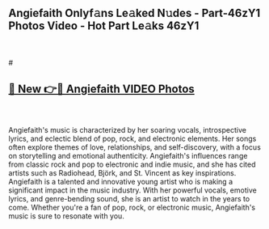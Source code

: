 ## Angiefaith Onlyf𝚊ns Le𝚊ked N𝚞des - Part-46zY1 Photos Video - Hot Part Le𝚊ks 46zY1
<br>
<br>
# <h2><a href="https://213.232.235.80/live/video.php?q=angiefaith">🔗 New 👉🔴 Angiefaith VIDEO Photos</a></h2>
<br>
<br>
Angiefaith's music is characterized by her soaring vocals, introspective lyrics, and eclectic blend of pop, rock, and electronic elements. Her songs often explore themes of love, relationships, and self-discovery, with a focus on storytelling and emotional authenticity. Angiefaith's influences range from classic rock and pop to electronic and indie music, and she has cited artists such as Radiohead, Björk, and St. Vincent as key inspirations. Angiefaith is a talented and innovative young artist who is making a significant impact in the music industry. With her powerful vocals, emotive lyrics, and genre-bending sound, she is an artist to watch in the years to come. Whether you're a fan of pop, rock, or electronic music, Angiefaith's music is sure to resonate with you.
<br>
<br>